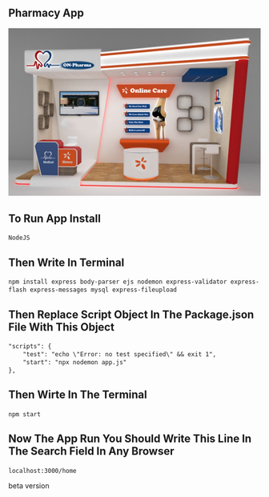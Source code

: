 Pharmacy App
-----------------------

<img src="public/images/booth.jpg">


To Run App Install
----------------------------
    NodeJS


Then Write In Terminal
----------------------------
    npm install express body-parser ejs nodemon express-validator express-flash express-messages mysql express-fileupload


Then Replace Script Object In The Package.json File With This Object
-------------------------------------------------------------------------
    "scripts": {
        "test": "echo \"Error: no test specified\" && exit 1",
        "start": "npx nodemon app.js"
    },


Then Wirte In The Terminal
-----------------------------
    npm start

Now The App Run You Should Write This Line In The Search Field In Any Browser
-------------------------------------------------------------------------------
    localhost:3000/home

beta version
